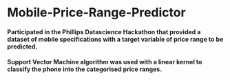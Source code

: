# Mobile-Price-Range-Predictor

#### Participated in the Phillips Datascience Hackathon that provided a dataset of mobile specifications with a target variable of price range to be predicted.


#### Support Vector Machine algorithm was used with a linear kernel to classify the phone into the categorised price ranges.

